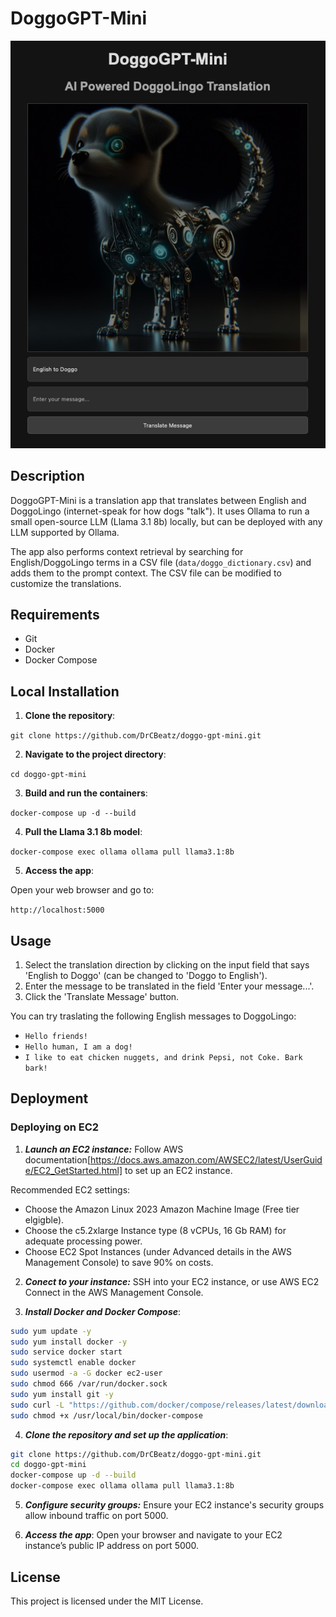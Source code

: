 # DoggoGPT-Mini 

![DoggoGPT-Mini Chat App iPhone Screenshot](static/images/doggo_gpt_mini_screenshot.jpg)

## Description

DoggoGPT-Mini is a translation app that translates between English and DoggoLingo (internet-speak for how dogs "talk"). It uses Ollama to run a small open-source LLM (Llama 3.1 8b) locally, but can be deployed with any LLM supported by Ollama.

The app also performs context retrieval by searching for English/DoggoLingo terms in a CSV file (`data/doggo_dictionary.csv`) and adds them to the prompt context. The CSV file can be modified to customize the translations.

## Requirements

- Git
- Docker
- Docker Compose

## Local Installation

1. **Clone the repository**:
 
`git clone https://github.com/DrCBeatz/doggo-gpt-mini.git`

2. **Navigate to the project directory**:

`cd doggo-gpt-mini`

3. **Build and run the containers**:

`docker-compose up -d --build`

4. **Pull the Llama 3.1 8b model**:

`docker-compose exec ollama ollama pull llama3.1:8b`

5. **Access the app**:

Open your web browser and go to:

`http://localhost:5000`

## Usage

1. Select the translation direction by clicking on the input field that says 'English to Doggo' (can be changed to 'Doggo to English').
2. Enter the message to be translated in the field 'Enter your message...'.
3. Click the 'Translate Message' button.

You can try traslating the following English messages to DoggoLingo:

- `Hello friends!`
- `Hello human, I am a dog!`
- `I like to eat chicken nuggets, and drink Pepsi, not Coke. Bark bark!`


## Deployment

### Deploying on EC2

1. ***Launch an EC2 instance:***
Follow AWS documentation[https://docs.aws.amazon.com/AWSEC2/latest/UserGuide/EC2_GetStarted.html] to set up an EC2 instance.

Recommended EC2 settings:
- Choose the Amazon Linux 2023 Amazon Machine Image (Free tier elgigble).
- Choose the c5.2xlarge Instance type (8 vCPUs, 16 Gb RAM) for adequate processing power.
- Choose EC2 Spot Instances (under Advanced details in the AWS Management Console) to save 90% on costs.

2. ***Conect to your instance:*** 
SSH into your EC2 instance, or use AWS EC2 Connect in the AWS Management Console.

3. ***Install Docker and Docker Compose***:
```bash
sudo yum update -y
sudo yum install docker -y
sudo service docker start
sudo systemctl enable docker
sudo usermod -a -G docker ec2-user
sudo chmod 666 /var/run/docker.sock
sudo yum install git -y
sudo curl -L "https://github.com/docker/compose/releases/latest/download/docker-compose-$(uname -s)-$(uname -m)" -o /usr/local/bin/docker-compose
sudo chmod +x /usr/local/bin/docker-compose
```

4. ***Clone the repository and set up the application***:
```bash
git clone https://github.com/DrCBeatz/doggo-gpt-mini.git
cd doggo-gpt-mini
docker-compose up -d --build
docker-compose exec ollama ollama pull llama3.1:8b
```

5. ***Configure security groups:***
Ensure your EC2 instance's security groups allow inbound traffic on port 5000.

6. ***Access the app***:
Open your browser and navigate to your EC2 instance’s public IP address on port 5000.

## License

This project is licensed under the MIT License.
